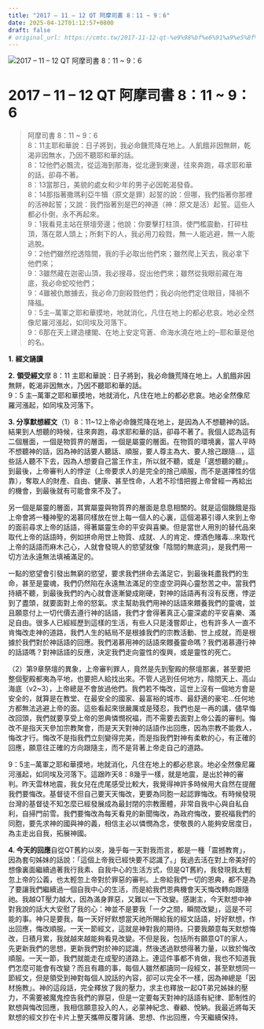 ```yaml
---
title: "2017 – 11 – 12 QT 阿摩司書 8：11 ~ 9：6"
date: 2025-04-12T01:12:57+0800
draft: false
# original_url: https://cmtc.tw/2017-11-12-qt-%e9%98%bf%e6%91%a9%e5%8f%b8%e6%9b%b8-8%ef%bc%9a11-9%ef%bc%9a6
---
```


![2017 – 11 – 12 QT 阿摩司書 8：11 ~ 9：6](/images/qt.jpg   "2017 – 11 – 12 QT 阿摩司書 8：11 ~ 9：6")

# 2017 – 11 – 12 QT 阿摩司書 8：11 ~ 9：6

> 阿摩司書 8：11 ~ 9：6  
> 8：11主耶和華說：日子將到，我必命饑荒降在地上。人飢餓非因無餅，乾渴非因無水，乃因不聽耶和華的話。  
> 8：12他們必飄流，從這海到那海，從北邊到東邊，往來奔跑，尋求耶和華的話，卻尋不著。  
> 8：13當那日，美貌的處女和少年的男子必因乾渴發昏。  
> 8：14那指著撒瑪利亞牛犢（原文是罪）起誓的說：但哪，我們指著你那裡的活神起誓；又說：我們指著別是巴的神道（神：原文是活）起誓。這些人都必仆倒，永不再起來。  
> 9：1我看見主站在祭壇旁邊；他說：你要擊打柱頂，使門檻震動，打碎柱頂，落在眾人頭上；所剩下的人，我必用刀殺戮，無一人能逃避，無一人能逃脫。  
> 9：2他們雖然挖透陰間，我的手必取出他們來；雖然爬上天去，我必拿下他們來；  
> 9：3雖然藏在迦密山頂，我必搜尋，捉出他們來；雖然從我眼前藏在海底，我必命蛇咬他們；  
> 9：4雖被仇敵擄去，我必命刀劍殺戮他們；我必向他們定住眼目，降禍不降福。  
> 9：5主─萬軍之耶和華摸地，地就消化，凡住在地上的都必悲哀。地必全然像尼羅河漲起，如同埃及河落下。  
> 9：6那在天上建造樓閣、在地上安定穹蒼、命海水澆在地上的─耶和華是他的名。

**1.** **經文誦讀**

**2.** **領受經文**摩 8：11 主耶和華說：日子將到，我必命饑荒降在地上。人飢餓非因無餅，乾渴非因無水，乃因不聽耶和華的話。  
9：5 主─萬軍之耶和華摸地，地就消化，凡住在地上的都必悲哀。地必全然像尼羅河漲起，如同埃及河落下。

**3. 分享默想經文**（1）8：11~12上帝必命饑荒降在地上，是因為人不想聽神的話。結果到人想聽的時候，往來奔跑，尋求耶和華的話，卻尋不著了。我個人認為這有二個層面，一個是物質界的層面，一個是屬靈的層面。在物質的環境裏，當人平時不想聽神的話，因為神的話要人聽話、順服，要人尊主為大、要人捨己跟隨…，這些話人聽不下去，因為人想要自己當王作主，所以就不聽，或是「選想聽的聽」。到最後，上帝審判人的悖逆（上帝要求人的是完全的捨己順服，而不是選擇性的信靠），奪取人的財產、自由、健康、甚至性命，人若不珍惜把握上帝曾經一再給出的機會，到最後就有可能會來不及了。

另一個是屬靈的層面，其實屬靈與物質界的層面是息息相關的。就是這個饑餓是指上帝會將一種神聖的渴慕同樣放在世上每一個人的心裏，這個渴慕引導人來到上帝的面前尋求上帝的話語，得著屬靈生命的平安與喜樂。但是當世人用別的替代品來取代上帝的話語時，例如拼命用世上物質、成就、人的肯定、煙酒色賭毒…來取代上帝的話語而麻木己心，人就會發現人的慾望就像「陰間的無底洞」，是我們用一切方法永遠無法填補滿足的。

一點的慾望會引發出無窮的慾望，要求我們拼命去滿足它，到最後耗盡我們的生命，甚至是靈魂，我們仍然陷在永遠無法滿足的空虛空洞與心靈愁苦之中。當我們持續不聽，到最後我們的內心就會逐漸變成剛硬，對神的話語再有沒有反應，悖逆到了盡頭，就要面對上帝的怒氣。求主幫助我們用神的話語來餵養我們的靈魂，並且願意付上一切代價去遵行神的話語，我們才會得著真正心靈深處的平安喜樂、滿足自由。很多人已經經歷到這樣的生活，有些人只是淺嘗即止，也有許多人一直不肯悔改走神的道路，我們人生的結局不是根據我們的宗教活動、世上成就，而是根據於我們對於神話語的回應。我們渴慕用神的話語來餵養靈命嗎？我們渴慕遵行神的話語嗎？對神話語的反應，決定我們走向靈性的復興，或是靈性的死亡。

（2）第9章祭壇的異象，上帝審判罪人，竟然是先到聖殿的祭壇那裏，甚至要把整個聖殿都夷為平地，也要把人給找出來。不管人逃到任何地方，陰間天上、高山海底（v2~3），上帝總是不會放過他們。我們若不悔改，這世上沒有一個地方會是安全的，就算是在教堂、在最安全的國家、最富裕的城市、最舒適的豪宅…任何地方都無法逃避上帝的面。這些看起來很嚴厲或是殘忍，我們也是一再的講，儘早悔改回頭，我們就要享受上帝的恩典憐憫祝福，而不需要去面對上帝公義的審判。悔改不是指天天參加宗教聚會，而是天天對神的話語作出回應，因為宗教不能救人，悔改才行。悔改不是指我們立刻變得完美，而是指我們對神有柔軟的心，有正確的回應，願意往正確的方向跟隨主，而不是背著上帝走自己的道路。

9：5主─萬軍之耶和華摸地，地就消化，凡住在地上的都必悲哀。地必全然像尼羅河漲起，如同埃及河落下。這跟昨天8：8幾乎一樣，就是地震，是出於神的審判。昨天雲林地震，我女兒在虎尾感受比較大，我覺得神許多時候用大自然在提醒我們要悔改。基督徒不但自己要天天悔改，更要為同胞一起認罪悔改。有時候發現台灣的基督徒不知怎麼已經發展成為最封閉的宗教團體，非常自我中心與自私自利，自掃門前雪。我們要悔改為每天看見的新聞悔改，為政府悔改，要祝福我們的同胞，要先求神的國與神的義，相信主必以憐憫為念，使敬畏的人能夠安居度日，為主走出自我，拓展神國。

**4. 今天的回應**自從QT舊約以來，幾乎每一天對我而言，都是一種「震撼教育」，因為套句姊妹的話說：「這個上帝我已經快要不認識了。」我過去活在對上帝美好的想像裏面繼續過著我行我素、自我中心的生活方式，但是QT舊約，我發現我太輕忽上帝的公義，也太輕忽上帝對於罪惡的審判。上帝給我們一切的恩典，都不是為了要讓我們繼續過一個自我中心的生活，而是給我們恩典機會天天悔改轉向跟隨祂。我越QT壓力越大，因為滿身罪惡，又難以一下改變。感謝主，今天默想中神對我說的話大大安慰了我的心：神並不是要我「一夕之間，瞬間改變」，這是不可能的事。神只是要我，每一天好好默想當天祂所賜給我的經文話語，好好默想，作出回應，悔改順服。一天一節經文，這就是神對我的期待。只要我願意每天默想悔改，日積月累，我就越來越能夠看見改變。不但是我，包括所有願意QT的家人，先更新我們的思想，更新我們對於神的認識，然後透過默想得著力量，以致於悔改順服。一天一節，我們就能走在成聖的道路上。連這件事都不肯做，我也不知道我們怎麼可能會有改變？而且有趣的事，每個人雖然都讀同一段經文，甚至默想同一節經文，但是領受到神對每個人說話的內容，卻可以完全不一樣，因為神總是「因材施教」。神的這段話，完全釋放了我的壓力，求主也釋放一起QT弟兄姊妹的壓力，不需要被魔鬼控告我們的罪惡，但是一定要每天對神的話語有紀律、節制性的默想與悔改回應，我相信願意投入的人，必蒙神紀念、眷顧、悅納。我最近將每天默想的經文抄在卡片上整天攜帶反覆背誦、思想、作出回應，今天繼續保持。